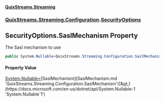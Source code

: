 #### [QuixStreams.Streaming](index.md 'index')
### [QuixStreams.Streaming.Configuration](QuixStreams.Streaming.Configuration.md 'QuixStreams.Streaming.Configuration').[SecurityOptions](SecurityOptions.md 'QuixStreams.Streaming.Configuration.SecurityOptions')

## SecurityOptions.SaslMechanism Property

The Sasl mechanism to use

```csharp
public System.Nullable<QuixStreams.Streaming.Configuration.SaslMechanism> SaslMechanism { get; set; }
```

#### Property Value
[System.Nullable&lt;](https://docs.microsoft.com/en-us/dotnet/api/System.Nullable-1 'System.Nullable`1')[SaslMechanism](SaslMechanism.md 'QuixStreams.Streaming.Configuration.SaslMechanism')[&gt;](https://docs.microsoft.com/en-us/dotnet/api/System.Nullable-1 'System.Nullable`1')